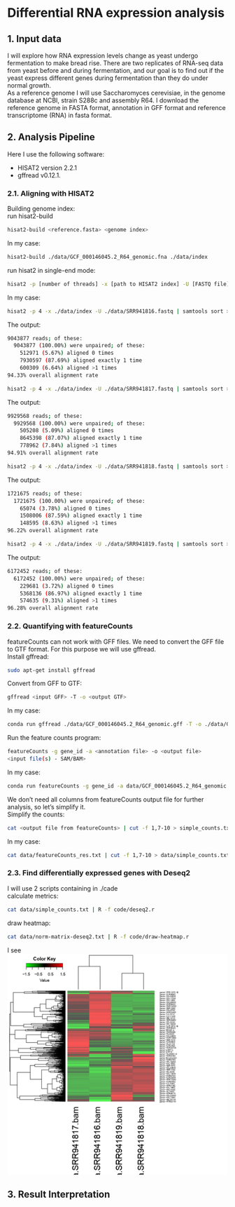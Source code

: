 # Differential RNA expression analysis
## 1. Input data
I will explore how RNA expression levels change as yeast undergo fermentation to make bread rise. There are two replicates of RNA-seq data from yeast before and during fermentation, and our goal is to find out if the yeast express different genes during fermentation than they do under normal growth.<br>
As a reference genome I will use Saccharomyces cerevisiae, in the genome database at NCBI, strain S288c and assembly R64. I download the reference genome in FASTA format, annotation in GFF format and reference transcriptome (RNA) in fasta format.<br>
## 2. Analysis Pipeline
Here I use the following software:<br>
- HISAT2 version 2.2.1 <br>
- gffread v0.12.1. <br>

### 2.1. Aligning with HISAT2
Building genome index:<br>
run hisat2-build<br>
```bash
hisat2-build <reference.fasta> <genome index>
```
In my case:
```bash
hisat2-build ./data/GCF_000146045.2_R64_genomic.fna ./data/index
```
run hisat2 in single-end mode:
```bash
hisat2 -p [number of threads] -x [path to HISAT2 index] -U [FASTQ file] | samtools sort > out.bam
```
In my case:
```bash
hisat2 -p 4 -x ./data/index -U ./data/SRR941816.fastq | samtools sort > ./data/SRR941816.bam
```
The output:
```bash
9043877 reads; of these:
  9043877 (100.00%) were unpaired; of these:
    512971 (5.67%) aligned 0 times
    7930597 (87.69%) aligned exactly 1 time
    600309 (6.64%) aligned >1 times
94.33% overall alignment rate
```
```bash
hisat2 -p 4 -x ./data/index -U ./data/SRR941817.fastq | samtools sort > ./data/SRR941817.bam
```
The output:
```bash
9929568 reads; of these:
  9929568 (100.00%) were unpaired; of these:
    505208 (5.09%) aligned 0 times
    8645398 (87.07%) aligned exactly 1 time
    778962 (7.84%) aligned >1 times
94.91% overall alignment rate
```
```bash
hisat2 -p 4 -x ./data/index -U ./data/SRR941818.fastq | samtools sort > ./data/SRR941818.bam
```
The output:
```bash
1721675 reads; of these:
  1721675 (100.00%) were unpaired; of these:
    65074 (3.78%) aligned 0 times
    1508006 (87.59%) aligned exactly 1 time
    148595 (8.63%) aligned >1 times
96.22% overall alignment rate
```
```bash
hisat2 -p 4 -x ./data/index -U ./data/SRR941819.fastq | samtools sort > ./data/SRR941819.bam
```
The output:
```bash
6172452 reads; of these:
  6172452 (100.00%) were unpaired; of these:
    229681 (3.72%) aligned 0 times
    5368136 (86.97%) aligned exactly 1 time
    574635 (9.31%) aligned >1 times
96.28% overall alignment rate
```
### 2.2. Quantifying with featureCounts
featureCounts can not work with GFF files. We need to convert the GFF file to GTF format. For this purpose we will use gffread.<br>
Install gffread:
```bash
sudo apt-get install gffread 
```
Convert from GFF to GTF:
```bash
gffread <input GFF> -T -o <output GTF>
```
In my case:
```bash
conda run gffread ./data/GCF_000146045.2_R64_genomic.gff -T -o ./data/GCF_000146045.2_R64_genomic.gtf
```
Run the feature counts program:
```bash
featureCounts -g gene_id -a <annotation file> -o <output file> 
<input file(s) - SAM/BAM>
```
In my case:
```bash
conda run featureCounts -g gene_id -a data/GCF_000146045.2_R64_genomic.gft -o data/featureCounts_res.txt data/SRR941816.bam data/SRR941817.bam data/SRR941818.bam data/SRR941819.bam
```
We don’t need all columns from featureCounts output file for further analysis, so let’s simplify it.<br>
Simplify the counts:
```bash
cat <output file from featureCounts> | cut -f 1,7-10 > simple_counts.txt
```
In my case:
```bash
cat data/featureCounts_res.txt | cut -f 1,7-10 > data/simple_counts.txt
```
### 2.3. Find differentially expressed genes with Deseq2
I will use 2 scripts containing in ./cade<br>
calculate metrics:
```bash
cat data/simple_counts.txt | R -f code/deseq2.r
```
draw heatmap:
```bash
cat data/norm-matrix-deseq2.txt | R -f code/draw-heatmap.r
```
I see<br>
![heatmap](./images/heatmap.jpg)
## 3. Result Interpretation


